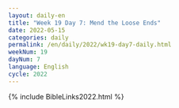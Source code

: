 ```yaml
---
layout: daily-en
title: "Week 19 Day 7: Mend the Loose Ends"
date: 2022-05-15
categories: daily
permalink: /en/daily/2022/wk19-day7-daily.html
weekNum: 19
dayNum: 7
language: English
cycle: 2022
---
```

{% include BibleLinks2022.html %} 
